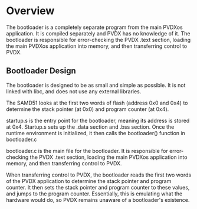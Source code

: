 
# Overview
The bootloader is a completely separate program from the main PVDXos application. It is compiled separately and PVDX has no knowledge of it. The bootloader is responsible for error-checking the PVDX .text section, loading the main PVDXos application into memory, and then transferring control to PVDX.

## Bootloader Design
The bootloader is designed to be as small and simple as possible. It is not linked with libc, and does not use any external libraries. 

The SAMD51 looks at the first two words of flash (address 0x0 and 0x4) to determine the stack pointer (at 0x0) and program counter (at 0x4).

startup.s is the entry point for the bootloader, meaning its address is stored at 0x4. Startup.s sets up the .data section and .bss section. Once the runtime environment is initialized, it then calls the bootloader() function in bootloader.c

bootloader.c is the main file for the bootloader. It is responsible for error-checking the PVDX .text section, loading the main PVDXos application into memory, and then transferring control to PVDX.

When transferring control to PVDX, the bootloader reads the first two words of the PVDX application to determine the stack pointer and program counter. It then sets the stack pointer and program counter to these values, and jumps to the program counter. Essentially, this is emulating what the hardware would do, so PVDX remains unaware of a bootloader's existence.
